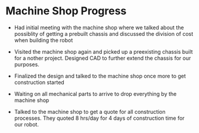 # Machine Shop Progress 

- Had initial meeting with the machine shop where we talked about the possiblity of getting a prebuilt chassis and discussed the division of cost when building the robot

- Visited the machine shop again and picked up a preexisting chassis built for a nother project. Designed CAD to further extend the chassis for our purposes.

- Finalized the design and talked to the machine shop once more to get construction started 

- Waiting on all mechanical parts to arrive to drop everything by the machine shop 

- Talked to the machine shop to get a quote for all construction processes. They quoted 8 hrs/day for 4 days of construction time for our robot.
